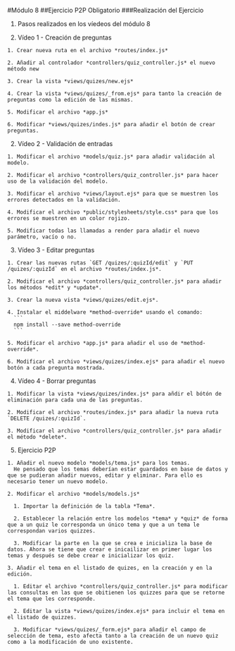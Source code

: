 #Módulo 8
##Ejercicio P2P Obligatorio
###Realización del Ejercicio

1. Pasos realizados en los víedeos del módulo 8

  1. Vídeo 1 - Creación de preguntas

    1. Crear nueva ruta en el archivo *routes/index.js*

    2. Añadir al controlador *controllers/quiz_controller.js* el nuevo método new

    3. Crear la vista *views/quizes/new.ejs*

    4. Crear la vista *views/quizes/_from.ejs* para tanto la creación de preguntas como la edición de las mismas.

    5. Modificar el archivo *app.js*

    6. Modificar *views/quizes/indes.js* para añadir el botón de crear preguntas.

  2. Vídeo 2 - Validación de entradas

    1. Modificar el archivo *models/quiz.js* para añadir validación al modelo.

    2. Modificar el archivo *controllers/quiz_controller.js* para hacer uso de la validación del modelo.

    3. Modificar el archivo *views/layout.ejs* para que se muestren los errores detectados en la validación.

    4. Modificar el archivo *public/stylesheets/style.css* para que los errores se muestren en un color rojizo.

    5. Modificar todas las llamadas a render para añadir el nuevo parámetro, vacío o no.

  3. Vídeo 3 - Editar preguntas

    1. Crear las nuevas rutas `GET /quizes/:quizId/edit` y `PUT /quizes/:quizId` en el archivo *routes/index.js*.

    2. Modificar el archivo *controllers/quiz_controller.js* para añadir los métodos *edit* y *update*.

    3. Crear la nueva vista *views/quizes/edit.ejs*.

    4. Instalar el middelware *method-override* usando el comando:
      ```
      npm install --save method-override
      ```

    5. Modificar el archivo *app.js* para añadir el uso de *method-override*.

    6. Modificar el archivo *views/quizes/index.ejs* para añadir el nuevo botón a cada pregunta mostrada.

  4. Vídeo 4 - Borrar preguntas

    1. Modificar la vista *views/quizes/index.js* para añdir el bótón de eliminación para cada una de las preguntas.

    2. Modificar el archivo *routes/index.js* para añadir la nueva ruta `DELETE /quizes/:quizId`.

    3. Modificar el archivo *controllers/quiz_controller.js* para añadir el método *delete*.

  5. Ejercicio P2P

    1. Añadir el nuevo modelo *models/tema.js* para los temas.
      He pensado que los temas deberían estar guardados en base de datos y que se pudieran añadir nuevos, editar y eliminar. Para ello es necesario tener un nuevo modelo.

    2. Modificar el archivo *models/models.js*

      1. Importar la definición de la tabla *Tema*.

      2. Establecer la relación entre los modelos *tema* y *quiz* de forma que a un quiz le corresponda un único tema y que a un tema le correspondan varios quizzes.

      3. Modificar la parte en la que se crea e inicializa la base de datos. Ahora se tiene que crear e inicailizar en primer lugar los temas y después se debe crear e inicializar los quiz.

    3. Añadir el tema en el listado de quizes, en la creación y en la edición.

      1. Editar el archivo *controllers/quiz_controller.js* para modificar las consultas en las que se obitienen los quizzes para que se retorne el tema que les corresponde.

      2. Editar la vista *views/quizes/index.ejs* para incluir el tema en el listado de quizzes.

      3. Modificar *views/quizes/_form.ejs* para añadir el campo de selección de tema, esto afecta tanto a la creación de un nuevo quiz como a la modificación de uno existente.

